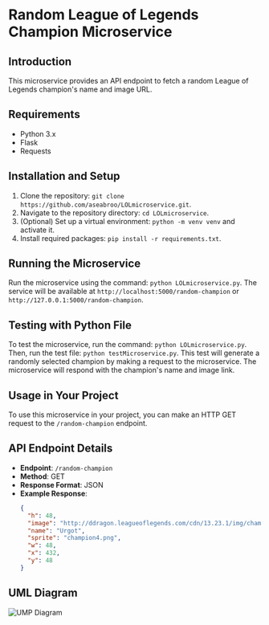 # Random League of Legends Champion Microservice

## Introduction
This microservice provides an API endpoint to fetch a random League of Legends champion's name and image URL.

## Requirements
- Python 3.x
- Flask
- Requests

## Installation and Setup
1. Clone the repository: `git clone https://github.com/aseabroo/LOLmicroservice.git`.
2. Navigate to the repository directory: `cd LOLmicroservice`.
3. (Optional) Set up a virtual environment: `python -m venv venv` and activate it.
4. Install required packages: `pip install -r requirements.txt`.

## Running the Microservice
Run the microservice using the command: `python LOLmicroservice.py`.
The service will be available at `http://localhost:5000/random-champion` or `http://127.0.0.1:5000/random-champion`.

## Testing with Python File
To test the microservice, run the command: `python LOLmicroservice.py`. 
Then, run the test file: `python testMicroservice.py`. 
This test will generate a randomly selected champion by making a request to the microservice. The microservice will respond with the champion's name and image link.

## Usage in Your Project
To use this microservice in your project, you can make an HTTP GET request to the `/random-champion` endpoint.

## API Endpoint Details
- **Endpoint**: `/random-champion`
- **Method**: GET
- **Response Format**: JSON
- **Example Response**:
  ```json
  {
    "h": 48,
    "image": "http://ddragon.leagueoflegends.com/cdn/13.23.1/img/champion/Urgot.png",
    "name": "Urgot",
    "sprite": "champion4.png",
    "w": 48,
    "x": 432,
    "y": 48
  }

## UML Diagram
![UMP Diagram](uml_diagram.png)

